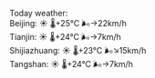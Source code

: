Today weather:  
Beijing: ☀️ 🌡️+25°C 🌬️→22km/h  
Tianjin: ☀️ 🌡️+24°C 🌬️→7km/h  
Shijiazhuang: ☀️ 🌡️+23°C 🌬️↘15km/h  
Tangshan: ☀️ 🌡️+24°C 🌬️→7km/h  

